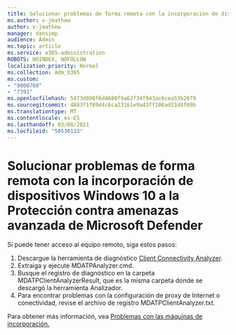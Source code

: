 ```yaml
---
title: Solucionar problemas de forma remota con la incorporación de dispositivos Windows 10 a la Protección contra amenazas avanzada de Microsoft Defender
ms.author: v-jmathew
author: v-jmathew
manager: dansimp
audience: Admin
ms.topic: article
ms.service: o365-administration
ROBOTS: NOINDEX, NOFOLLOW
localization_priority: Normal
ms.collection: Adm_O365
ms.custom:
- "9000760"
- "7391"
ms.openlocfilehash: 5473d090f6d4680f9a62f34f943ac6cea53b2079
ms.sourcegitcommit: 4883f1f89d4c6ca23161e9a43ff206ad21d4f09b
ms.translationtype: MT
ms.contentlocale: es-ES
ms.lasthandoff: 03/08/2021
ms.locfileid: "50530133"
---
```

# <a name="remotely-fix-problems-with-onboarding-windows-10-devices-to-microsoft-defender-advanced-threat-protection"></a>Solucionar problemas de forma remota con la incorporación de dispositivos Windows 10 a la Protección contra amenazas avanzada de Microsoft Defender

Si puede tener acceso al equipo remoto, siga estos pasos:

1. Descargue la herramienta de diagnóstico [Client Connectivity Analyzer](https://go.microsoft.com/fwlink/?linkid=2143466).
2. Extraiga y ejecute MDATPAnalyzer.cmd.
3. Busque el registro de diagnóstico en la carpeta MDATPClientAnalyzerResult, que es la misma carpeta donde se descargó la herramienta Analizador.
4. Para encontrar problemas con la configuración de proxy de Internet o conectividad, revise el archivo de registro MDATPClientAnalyzer.txt.

Para obtener más información, vea [Problemas con las máquinas de incorporación.](https://go.microsoft.com/fwlink/?linkid=2143634)
